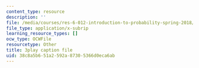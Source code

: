 ```yaml
---
content_type: resource
description: ''
file: /media/courses/res-6-012-introduction-to-probability-spring-2018/38c8a5b651a2592a87305366d0eca6ab_2JoRO8Cydtc.vtt
file_type: application/x-subrip
learning_resource_types: []
ocw_type: OCWFile
resourcetype: Other
title: 3play caption file
uid: 38c8a5b6-51a2-592a-8730-5366d0eca6ab
---
```

